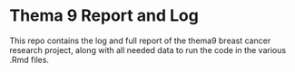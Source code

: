 # Thema 9 Report and Log
This repo contains the log and full report of the thema9 breast cancer research project, along with all needed data to run the code in the various .Rmd files.
